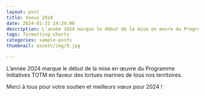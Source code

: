 ```yaml
---
layout: post
title: Voeux 2024
date: 2024-01-31 14:24:00
description: L’année 2024 marque le début de la mise en œuvre du Programme Initiatives TOTM en faveur des tortues marines de tous nos territoires. Merci à tous pour votre soutien et meilleurs vœux pour 2024 !
tags: formatting charts
categories: sample-posts
thumbnail: assets/img/9.jpg

---
```




L’année 2024 marque le début de la mise en œuvre du Programme Initiatives TOTM en faveur des tortues marines de tous nos territoires.

<bold>Merci à tous pour votre soutien et meilleurs vœux pour 2024 !<bold>

